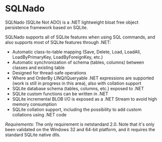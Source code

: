 # SQLNado
SQLNado (SQLite Not ADO) is a .NET lightweight bloat free object persistence framework based on SQLite.

SQLNado supports all of SQLite features when using SQL commands, and also supports most of SQLite features through .NET:

* Automatic class-to-table mapping (Save, Delete, Load, LoadAll, LoadByPrimaryKey, LoadByForeignKey, etc.)
* Automatic synchronization of schema (tables, columns) between classes and existing table
* Designed for thread-safe operations
* Where and OrderBy LINQ/IQueryable .NET expressions are supported (work is still in progress in this area), also with collation support
* SQLite database schema (tables, columns, etc.) exposed to .NET
* SQLite custom functions can be written in .NET
* SQLite incremental BLOB I/O is exposed as a .NET Stream to avoid high memory consumption
* SQLite  collation support, including the possibility to add custom collations using .NET code

*Requirements*:
The only requirement is netstandard 2.0. Note that it's only been validated on the Windows 32 and 64-bit platform, and it requires the standard SQLite native dlls.
